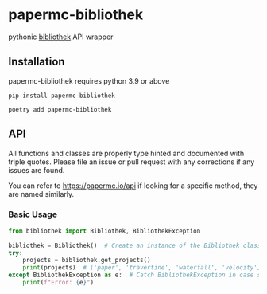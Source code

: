 # papermc-bibliothek

pythonic [bibliothek](https://github.com/PaperMC/bibliothek) API wrapper

## Installation

papermc-bibliothek requires python 3.9 or above

```shell
pip install papermc-bibliothek
```

```shell
poetry add papermc-bibliothek
```

## API

All functions and classes are properly type hinted and documented with triple quotes. Please file an issue or pull
request with any corrections if any issues are found.

You can refer to https://papermc.io/api if looking for a specific
method, they are named similarly.

### Basic Usage

```python
from bibliothek import Bibliothek, BibliothekException

bibliothek = Bibliothek()  # Create an instance of the Bibliothek class
try:
    projects = bibliothek.get_projects()
    print(projects)  # ['paper', 'travertine', 'waterfall', 'velocity']
except BibliothekException as e:  # Catch BibliothekException in case something goes wrong
    print(f"Error: {e}")
```